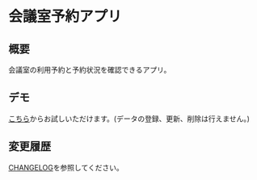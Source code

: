 # 会議室予約アプリ

## 概要

会議室の利用予約と予約状況を確認できるアプリ。

## デモ

[こちら](https://cr2.sayuprc.dev)からお試しいただけます。(データの登録、更新、削除は行えません。)

## 変更履歴

[CHANGELOG](https://github.com/sayuprc/conference-room-reservations/blob/main/CHANGELOG.md)を参照してください。